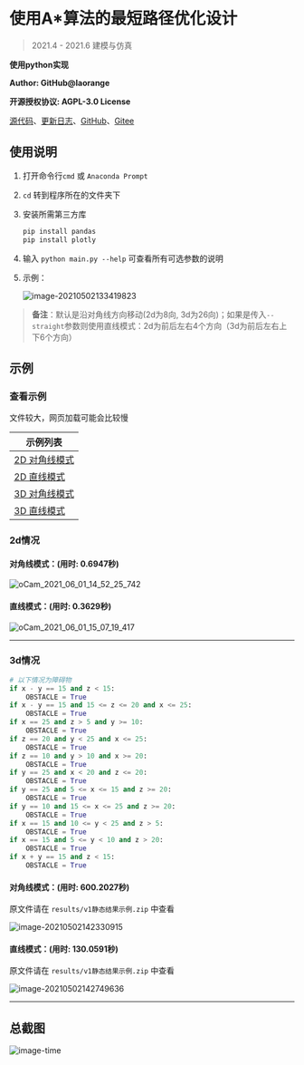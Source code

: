 # 使用A*算法的最短路径优化设计

> 2021.4 - 2021.6 建模与仿真

**使用python实现**

**Author: GitHub@laorange**

**开源授权协议: AGPL-3.0 License**

[源代码](https://github.com/laorange/Modeling_and_Simulation2021/blob/main/main.py)、[更新日志](https://github.com/laorange/Modeling_and_Simulation2021/blob/main/README.md)、[GitHub](https://github.com/laorange/Modeling_and_Simulation2021)、[Gitee](https://gitee.com/laorange/Modeling_and_Simulation2021)

## 使用说明

1. 打开命令行``cmd`` 或 ``Anaconda Prompt``

2. ``cd`` 转到程序所在的文件夹下

3. 安装所需第三方库

   ```txt
   pip install pandas
   pip install plotly
   ```
   
4. 输入 ``python main.py --help`` 可查看所有可选参数的说明

5. 示例：

   ![image-20210502133419823](README_image/image-20210502133419823.png)

> **备注**：默认是沿对角线方向移动(2d为8向, 3d为26向)；如果是传入``--straight``参数则使用直线模式：2d为前后左右4个方向（3d为前后左右上下6个方向）

## 示例

### 查看示例

文件较大，网页加载可能会比较慢

| 示例列表                                                     |
| ------------------------------------------------------------ |
| [2D 对角线模式](https://laorange.github.io/Modeling_and_Simulation2021/2d_%E6%96%9C%E7%BA%BF%E6%A8%A1%E5%BC%8F.html) |
| [2D 直线模式](https://laorange.github.io/Modeling_and_Simulation2021/2d_%E7%9B%B4%E7%BA%BF%E6%A8%A1%E5%BC%8F.html) |
| [3D 对角线模式](https://laorange.github.io/Modeling_and_Simulation2021/3d_%E6%96%9C%E7%BA%BF%E6%A8%A1%E5%BC%8F.html) |
| [3D 直线模式](https://laorange.github.io/Modeling_and_Simulation2021/3d_%E7%9B%B4%E7%BA%BF%E6%A8%A1%E5%BC%8F.html) |

### 2d情况

#### 对角线模式：(用时: 0.6947秒) 

![oCam_2021_06_01_14_52_25_742](README_image/oCam_2021_06_01_14_52_25_742.gif)

#### 直线模式：(用时: 0.3629秒)

![oCam_2021_06_01_15_07_19_417](README_image/oCam_2021_06_01_15_07_19_417.gif)

-----

### 3d情况

```python
# 以下情况为障碍物
if x - y == 15 and z < 15:
    OBSTACLE = True
if x - y == 15 and 15 <= z <= 20 and x <= 25:
    OBSTACLE = True
if x == 25 and z > 5 and y >= 10:
    OBSTACLE = True
if z == 20 and y < 25 and x <= 25:
    OBSTACLE = True
if z == 10 and y > 10 and x >= 20:
    OBSTACLE = True
if y == 25 and x < 20 and z <= 20:
    OBSTACLE = True
if y == 25 and 5 <= x <= 15 and z >= 20:
    OBSTACLE = True
if y == 10 and 15 <= x <= 25 and z >= 20:
    OBSTACLE = True
if x == 15 and 10 <= y < 25 and z > 5:
    OBSTACLE = True
if x == 15 and 5 <= y < 10 and z > 20:
    OBSTACLE = True
if x + y == 15 and z < 15:
    OBSTACLE = True
```

#### 对角线模式：(用时: 600.2027秒)

原文件请在 ``results/v1静态结果示例.zip`` 中查看

![image-20210502142330915](README_image/image-20210502142330915.png)

#### 直线模式：(用时: 130.0591秒)

原文件请在 ``results/v1静态结果示例.zip`` 中查看

![image-20210502142749636](README_image/image-20210502142749636.png)

-------

## 总截图

![image-time](README_image/time.png)
